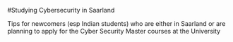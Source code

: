 #Studying Cybersecurity in Saarland

Tips for newcomers (esp Indian students) who are either in Saarland or are planning to apply for the Cyber Security Master courses at the University 

